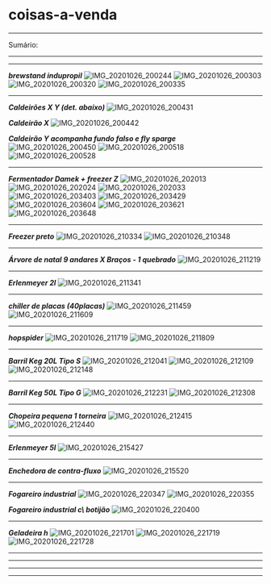 # coisas-a-venda
* * *
Sumário:


* * *
* * *
**_brewstand indupropil_**
![IMG_20201026_200244](https://user-images.githubusercontent.com/17773224/98174202-420ccd00-1ed3-11eb-86b1-a4731de24c38.jpg)
![IMG_20201026_200303](https://user-images.githubusercontent.com/17773224/98174244-59e45100-1ed3-11eb-92d0-bf5a16134a40.jpg)
![IMG_20201026_200320](https://user-images.githubusercontent.com/17773224/98174274-64064f80-1ed3-11eb-8bcb-2c68143cdc74.jpg)
![IMG_20201026_200335](https://user-images.githubusercontent.com/17773224/98174335-7bddd380-1ed3-11eb-8ff9-cd4d58aef8aa.jpg)
* * *
**_Caldeirões X Y (det. abaixo)_**
![IMG_20201026_200431](https://user-images.githubusercontent.com/17773224/98174346-8304e180-1ed3-11eb-9681-9512fe153d8e.jpg)

**_Caldeirão X_**
![IMG_20201026_200442](https://user-images.githubusercontent.com/17773224/98174367-8a2bef80-1ed3-11eb-8dae-71a2d548a2ad.jpg)

**_Caldeirão Y acompanha fundo falso e fly sparge_**
![IMG_20201026_200450](https://user-images.githubusercontent.com/17773224/98174433-a7f95480-1ed3-11eb-8adc-b84d2c867712.jpg)
![IMG_20201026_200518](https://user-images.githubusercontent.com/17773224/98174455-afb8f900-1ed3-11eb-8ae3-dcd9304b8560.jpg)
![IMG_20201026_200528](https://user-images.githubusercontent.com/17773224/98174471-b6477080-1ed3-11eb-88ac-a9828ded8eea.jpg)
* * *
**_Fermentador Damek + freezer Z_**
![IMG_20201026_202013](https://user-images.githubusercontent.com/17773224/98174491-bc3d5180-1ed3-11eb-8302-92cd38b75fd0.jpg)
![IMG_20201026_202024](https://user-images.githubusercontent.com/17773224/98174515-c3fcf600-1ed3-11eb-90e9-744735d97afa.jpg)
![IMG_20201026_202033](https://user-images.githubusercontent.com/17773224/98174550-d0814e80-1ed3-11eb-8ae3-bcf3cacfdd5c.jpg)
![IMG_20201026_203403](https://user-images.githubusercontent.com/17773224/98174554-d24b1200-1ed3-11eb-8259-918373e532aa.jpg)
![IMG_20201026_203429](https://user-images.githubusercontent.com/17773224/98174558-d414d580-1ed3-11eb-9ba0-908377ee8e7a.jpg)
![IMG_20201026_203604](https://user-images.githubusercontent.com/17773224/98174566-d6772f80-1ed3-11eb-95fe-bc949cd936a6.jpg)
![IMG_20201026_203621](https://user-images.githubusercontent.com/17773224/98174571-d9722000-1ed3-11eb-8aea-17689b16935b.jpg)
![IMG_20201026_203648](https://user-images.githubusercontent.com/17773224/98174590-df680100-1ed3-11eb-9d0d-a1d0a064bfe3.jpg)

* * *
**_Freezer preto_**
![IMG_20201026_210334](https://user-images.githubusercontent.com/17773224/98174598-e131c480-1ed3-11eb-9108-65a556b2c990.jpg)
![IMG_20201026_210348](https://user-images.githubusercontent.com/17773224/98174605-e3941e80-1ed3-11eb-8031-39f4e21d4f10.jpg)

* * *
**_Árvore de natal 9 andares X Braços  - 1 quebrado_**
![IMG_20201026_211219](https://user-images.githubusercontent.com/17773224/98174610-e5f67880-1ed3-11eb-9d02-ad47c378f345.jpg)

* * *
**_Erlenmeyer 2l_**
![IMG_20201026_211341](https://user-images.githubusercontent.com/17773224/98174616-e7c03c00-1ed3-11eb-9ed3-0fd8588cf8c7.jpg)

* * *
**_chiller de placas (40placas)_**
![IMG_20201026_211459](https://user-images.githubusercontent.com/17773224/98174622-ea229600-1ed3-11eb-9f8b-283ad47ccc29.jpg)
![IMG_20201026_211609](https://user-images.githubusercontent.com/17773224/98174624-ec84f000-1ed3-11eb-85a4-f38457a0de7a.jpg)

* * *
**_hopspider_**
![IMG_20201026_211719](https://user-images.githubusercontent.com/17773224/98174629-eee74a00-1ed3-11eb-9dc3-dfb174ad5921.jpg)
![IMG_20201026_211809](https://user-images.githubusercontent.com/17773224/98174637-f27ad100-1ed3-11eb-9dec-5eef8b1808b0.jpg)

* * *
**_Barril Keg 20L Tipo S_**
![IMG_20201026_212041](https://user-images.githubusercontent.com/17773224/98174645-f6a6ee80-1ed3-11eb-9a79-e0f3dd317f12.jpg)
![IMG_20201026_212109](https://user-images.githubusercontent.com/17773224/98174653-fad30c00-1ed3-11eb-86eb-64f42b8281a8.jpg)
![IMG_20201026_212148](https://user-images.githubusercontent.com/17773224/98174673-0292b080-1ed4-11eb-8487-4e33ab64fc9a.jpg)

* * *
**_Barril Keg 50L Tipo G_**
![IMG_20201026_212231](https://user-images.githubusercontent.com/17773224/98174679-04f50a80-1ed4-11eb-93e5-903c10075a11.jpg)
![IMG_20201026_212308](https://user-images.githubusercontent.com/17773224/98174682-06bece00-1ed4-11eb-8ca9-d5b8fcfc7a13.jpg)

* * *
**_Chopeira pequena 1 torneira_**
![IMG_20201026_212415](https://user-images.githubusercontent.com/17773224/98174686-08889180-1ed4-11eb-8460-607a28acd6dc.jpg)
![IMG_20201026_212440](https://user-images.githubusercontent.com/17773224/98174695-0a525500-1ed4-11eb-91cb-020a6e668d71.jpg)

* * *
**_Erlenmeyer 5l_**
![IMG_20201026_215427](https://user-images.githubusercontent.com/17773224/98174700-0cb4af00-1ed4-11eb-9258-f2ad261d8dfa.jpg)

* * *
**_Enchedora de contra-fluxo_**
![IMG_20201026_215520](https://user-images.githubusercontent.com/17773224/98174706-0e7e7280-1ed4-11eb-8ebb-8fa4e2274f4d.jpg)

* * *
**_Fogareiro industrial_**
![IMG_20201026_220347](https://user-images.githubusercontent.com/17773224/98174715-10e0cc80-1ed4-11eb-993c-3ecc0f837821.jpg)
![IMG_20201026_220355](https://user-images.githubusercontent.com/17773224/98174722-13432680-1ed4-11eb-99d9-0e3f35d6c4db.jpg)

**_Fogareiro industrial c\ botijão_**
![IMG_20201026_220400](https://user-images.githubusercontent.com/17773224/98174730-150cea00-1ed4-11eb-9e91-fdfa5d75c371.jpg)

* * *
**_Geladeira h_**
![IMG_20201026_221701](https://user-images.githubusercontent.com/17773224/98174737-176f4400-1ed4-11eb-8e8f-d0661b872092.jpg)
![IMG_20201026_221719](https://user-images.githubusercontent.com/17773224/98174739-19d19e00-1ed4-11eb-93b3-650c7195eeaa.jpg)
![IMG_20201026_221728](https://user-images.githubusercontent.com/17773224/98174745-1b9b6180-1ed4-11eb-888b-23be38e01219.jpg)
* * *
* * *
* * *
* * *
